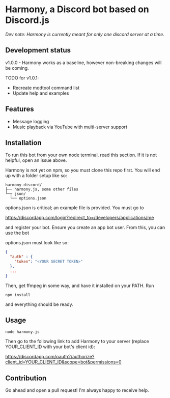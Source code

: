 # Harmony, a Discord bot based on Discord.js
*Dev note: Harmony is currently meant for only one discord server at a time.*

## Development status

v1.0.0 - Harmony works as a baseline, however non-breaking changes will be coming.

TODO for v1.0.1:
* Recreate modtool command list
* Update help and examples

## Features
* Message logging
* Music playback via YouTube with multi-server support

## Installation

To run this bot from your own node terminal, read this section. If it is not helpful, open an issue above.

Harmony is not yet on npm, so you must clone this repo first. You will end up with a folder setup like so:

```
harmony-discord/
├── harmony.js, some other files
└─┬ json/
  └── options.json
```

options.json is critical; an example file is provided. You must go to

https://discordapp.com/login?redirect_to=/developers/applications/me

and register your bot. Ensure you create an app bot user. From this, you can use the bot

options.json must look like so:
```json
{
  "auth" : {
    "token": "<YOUR SECRET TOKEN>"
  },
  ...
}
```
Then, get ffmpeg in some way, and have it installed on your PATH. Run
```
npm install
```

and everything should be ready.

## Usage

```
node harmony.js
```

Then go to the following link to add Harmony to your server (replace YOUR_CLIENT_ID with your bot's client id):

https://discordapp.com/oauth2/authorize?client_id=YOUR_CLIENT_ID&scope=bot&permissions=0

## Contribution

Go ahead and open a pull request! I'm always happy to receive help.
